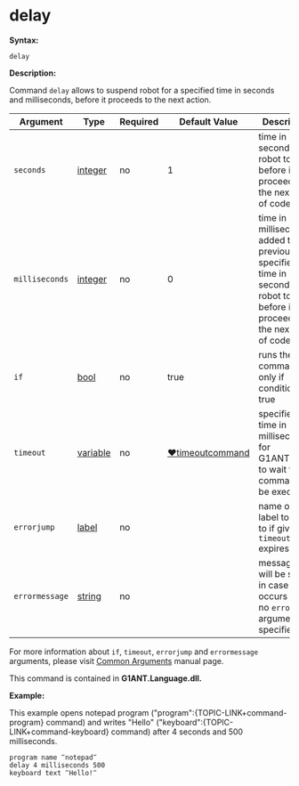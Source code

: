 # delay

**Syntax:**

```G1ANT
delay
```

**Description:**

Command `delay` allows to suspend robot for a specified time in seconds and milliseconds, before it proceeds to the next action.

| Argument | Type | Required | Default Value | Description |
| -------- | ---- | -------- | ------------- | ----------- |
|`seconds`| [integer](https://github.com/G1ANT-Robot/G1ANT.Manual/blob/master/G1ANT-Language/Structures/integer.md) | no | 1 | time in seconds for a robot to wait before it proceeds to the next line of code |
|`milliseconds`| [integer](https://github.com/G1ANT-Robot/G1ANT.Manual/blob/master/G1ANT-Language/Structures/integer.md) | no | 0 | time in milliseconds added to previously specified time in seconds for a robot to wait before it proceeds to the next line of code |
|`if`| [bool](https://github.com/G1ANT-Robot/G1ANT.Manual/blob/master/G1ANT-Language/Structures/bool.md) | no | true | runs the command only if condition is true |
|`timeout`| [variable](https://github.com/G1ANT-Robot/G1ANT.Manual/blob/master/G1ANT-Language/Special-Characters/variable.md) | no | [♥timeoutcommand](https://github.com/G1ANT-Robot/G1ANT.Manual/blob/master/G1ANT-Language/Variables/Special-Variables.md)  | specifies time in milliseconds for G1ANT.Robot to wait for the command to be executed |
|`errorjump`| [label](https://github.com/G1ANT-Robot/G1ANT.Manual/blob/master/G1ANT-Language/Structures/label.md) | no |  | name of the label to jump to if given `timeout` expires |
|`errormessage`| [string](https://github.com/G1ANT-Robot/G1ANT.Manual/blob/master/G1ANT-Language/Structures/string.md) | no |  | message that will be shown in case error occurs and no `errorjump` argument is specified |

For more information about `if`, `timeout`, `errorjump` and `errormessage` arguments, please visit [Common Arguments](https://github.com/G1ANT-Robot/G1ANT.Manual/blob/master/G1ANT-Language/Common-Arguments.md)  manual page.

This command is contained in **G1ANT.Language.dll.**

**Example:**

This example opens notepad program ("program":{TOPIC-LINK+command-program} command) and writes "Hello" ("keyboard":{TOPIC-LINK+command-keyboard} command) after 4 seconds and 500 milliseconds.

```G1ANT
program name ‴notepad‴
delay 4 milliseconds 500
keyboard text ‴Hello!‴
```


